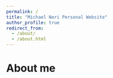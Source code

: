 ```yaml
---
permalink: /
title: "Michael Neri Personal Website"
author_profile: true
redirect_from: 
  - /about/
  - /about.html
---
```


About me 
======


